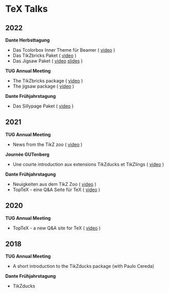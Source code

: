 # TeX Talks

## 2022

**Dante Herbsttagung**
- Das Tcolorbox Inner Theme für Beamer ( [video](https://vimeo.com/773291199) )
- Das TikZbricks Paket ( [video](https://vimeo.com/773291903) )
- Das Jigsaw Paket ( [video](https://vimeo.com/773292029) [slides](https://github.com/samcarter/samcarter/raw/main/ressouces/Dante2022_TikZbricks.pdf) )

**TUG Annual Meeting**
- The TikZbricks package ( [video](https://vimeo.com/773294015) )
- The jigsaw package ( [video](https://vimeo.com/773294117) ) 

**Dante Frühjahrstagung**
- Das Sillypage Paket ( [video](https://vimeo.com/773292271) )

## 2021

**TUG Annual Meeting**
- News from the TikZ zoo ( [video](https://vimeo.com/773293865) )

**Journée GUTenberg**
- Une courte introduction aux extensions TikZducks et TikZlings ( [video](https://vimeo.com/773296726) )

**Dante Frühjahrstagung**
- Neuigkeiten aus dem TikZ Zoo ( [video](https://vimeo.com/773292978) )
- TopTeX - eine Q&A Seite für TeX ( [video](https://vimeo.com/773293022) )

## 2020

**TUG Annual Meeting**
- TopTeX - a new Q&A site for TeX ( [video](https://vimeo.com/773293592) )

## 2018
**TUG Annual Meeting**
- A short introduction to the TikZducks package (with Paulo Cereda)

**Dante Frühjahrstagung**
- TikZducks
